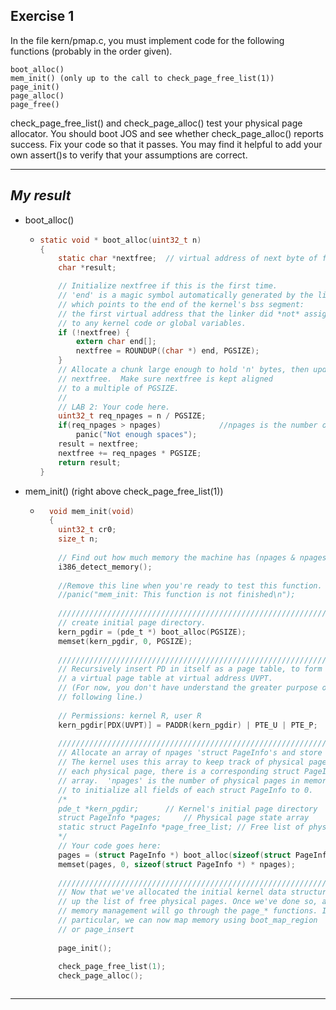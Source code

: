 **Exercise 1**
---

In the file kern/pmap.c, you must implement code for the following functions (probably in the order given).
```
boot_alloc()
mem_init() (only up to the call to check_page_free_list(1))
page_init()
page_alloc()
page_free()
```
check_page_free_list() and check_page_alloc() test your physical page allocator. You should boot JOS and see whether check_page_alloc() reports success. Fix your code so that it passes. You may find it helpful to add your own assert()s to verify that your assumptions are correct.

---

***My result***
---

- boot_alloc()
  - ```c
    static void * boot_alloc(uint32_t n)
    {
    	static char *nextfree;	// virtual address of next byte of free memory
    	char *result;
    
    	// Initialize nextfree if this is the first time.
    	// 'end' is a magic symbol automatically generated by the linker,
    	// which points to the end of the kernel's bss segment:
    	// the first virtual address that the linker did *not* assign
    	// to any kernel code or global variables.
    	if (!nextfree) {
    		extern char end[];
    		nextfree = ROUNDUP((char *) end, PGSIZE);
    	}
    	// Allocate a chunk large enough to hold 'n' bytes, then update
    	// nextfree.  Make sure nextfree is kept aligned
    	// to a multiple of PGSIZE.
    	//
    	// LAB 2: Your code here.
    	uint32_t req_npages = n / PGSIZE;
    	if(req_npages > npages)				//npages is the number of available memory page
    		panic("Not enough spaces");
    	result = nextfree;
    	nextfree += req_npages * PGSIZE;
    	return result;
    }
    ```
- mem_init() (right above check_page_free_list(1))
  - ```c
      void mem_init(void)
      {
      	uint32_t cr0;
      	size_t n;
      
      	// Find out how much memory the machine has (npages & npages_basemem).
      	i386_detect_memory();
      
      	//Remove this line when you're ready to test this function.
      	//panic("mem_init: This function is not finished\n");
      
      	//////////////////////////////////////////////////////////////////////
      	// create initial page directory.
      	kern_pgdir = (pde_t *) boot_alloc(PGSIZE);
      	memset(kern_pgdir, 0, PGSIZE);
      
      	//////////////////////////////////////////////////////////////////////
      	// Recursively insert PD in itself as a page table, to form
      	// a virtual page table at virtual address UVPT.
      	// (For now, you don't have understand the greater purpose of the
      	// following line.)
      
      	// Permissions: kernel R, user R
      	kern_pgdir[PDX(UVPT)] = PADDR(kern_pgdir) | PTE_U | PTE_P;
      
      	//////////////////////////////////////////////////////////////////////
      	// Allocate an array of npages 'struct PageInfo's and store it in 'pages'.
      	// The kernel uses this array to keep track of physical pages: for
      	// each physical page, there is a corresponding struct PageInfo in this
      	// array.  'npages' is the number of physical pages in memory.  Use memset
      	// to initialize all fields of each struct PageInfo to 0.
      	/*
      	pde_t *kern_pgdir;		// Kernel's initial page directory
      	struct PageInfo *pages;		// Physical page state array
      	static struct PageInfo *page_free_list;	// Free list of physical pages
      	*/
      	// Your code goes here:
      	pages = (struct PageInfo *) boot_alloc(sizeof(struct PageInfo *) * npages);
      	memset(pages, 0, sizeof(struct PageInfo *) * npages);
      
      	//////////////////////////////////////////////////////////////////////
      	// Now that we've allocated the initial kernel data structures, we set
      	// up the list of free physical pages. Once we've done so, all further
      	// memory management will go through the page_* functions. In
      	// particular, we can now map memory using boot_map_region
      	// or page_insert
      
      	page_init();
      
      	check_page_free_list(1);
      	check_page_alloc();
   ```

---

